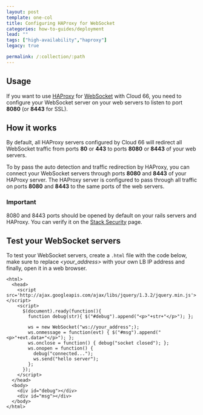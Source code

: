 ```yaml
---
layout: post
template: one-col
title: Configuring HAProxy for WebSocket
categories: how-to-guides/deployment
lead: ""
tags: ["high-availability","haproxy"]
legacy: true

permalink: /:collection/:path
---
```


## Usage

If you want to use [HAProxy](http://haproxy.1wt.eu/) for [WebSocket](http://en.wikipedia.org/wiki/WebSocket) with Cloud 66, you need to configure your WebSocket server on your web servers to listen to port **8080** (or **8443** for SSL).


## How it works

By default, all HAProxy servers configured by Cloud 66 will redirect all WebSocket traffic from ports **80** or **443** to ports **8080** or **8443** of your web servers.

To by pass the auto detection and traffic redirection by HAProxy, you can connect your WebSocket servers through ports **8080** and **8443** of your HAProxy server. The HAProxy server is configured to pass through all traffic on ports **8080** and **8443** to the same ports of the web servers.


### Important

 8080 and 8443 ports should be opened by default on your rails servers and HAProxy. You can verify it on the [Stack Security](/legacy_docker/tutorials/service-network-configuration.html) page.



## Test your WebSocket servers

To test your WebSocket servers, create a `.html` file with the code below, make sure to replace *\<your_address\>* with your own LB IP address and finally, open it in a web browser.

```
<html>
  <head>
    <script src='http://ajax.googleapis.com/ajax/libs/jquery/1.3.2/jquery.min.js'></script>
    <script>
      $(document).ready(function(){
        function debug(str){ $("#debug").append("<p>"+str+"</p>"); };

        ws = new WebSocket("ws://your_address";);
        ws.onmessage = function(evt) { $("#msg").append("<p>"+evt.data+"</p>"); };
        ws.onclose = function() { debug("socket closed"); };
        ws.onopen = function() {
          debug("connected...");
          ws.send("hello server");
        };
      });
    </script>
  </head>
  <body>
    <div id="debug"></div>
    <div id="msg"></div>
  </body>
</html>
```

